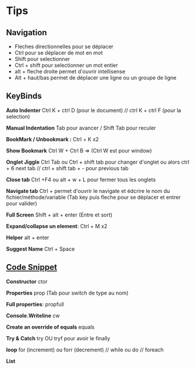# Tips

## Navigation

* Fleches directionnelles pour se déplacer
* Ctrl pour se déplacer de mot en mot
* Shift pour selectionner
* Ctrl + shift pour selectionner un mot entier
* alt + fleche droite permet d'ouvrir intellisense
* Alt + haut/bas permet de déplacer une ligne ou un groupe de ligne

## KeyBinds

**Auto Indenter** Ctrl K + ctrl D (pour le document) // ctrl K + ctrl F (pour la selection)

**Manual Indentation** Tab pour avancer  / Shift Tab pour reculer

**BookMark / Unbookmark :** Ctrl + K x2

**Show Bookmark** Ctrl W + Ctrl B => (Ctrl W est pour window)

**Onglet Jiggle** Ctrl Tab ou Ctrl + shift tab pour changer d'onglet ou alors ctrl + 6 next tab // ctrl + shift tab + - pour previous tab

**Close tab** Ctrl +F4 ou alt + w + L pour fermer tous les onglets

**Navigate tab** Ctrl + permet d'ouvrir le navigate et édcrire le nom du fichier/méthode/variable (Tab key puis fleche pour se déplacer et entrer pour valider)

**Full Screen** Shift + alt + enter (Entre et sort)
 
**Expand/collapse un element**: Ctrl + M x2

**Helper** alt + enter

**Suggest Name** Ctrl + Space

## [Code Snippet](https://docs.microsoft.com/en-us/visualstudio/ide/visual-csharp-code-snippets?view=vs-2019)

**Constructor** ctor

**Properties** prop (Tab pour switch de type au nom)

**Full properties**: propfull

**Console.Writeline** cw

**Create an override of equals** equals

**Try & Catch** try OU tryf pour avoir le finally

**loop** for (increment) ou forr (decrement) // while ou do  // foreach

**List**

